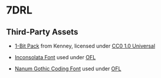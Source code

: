 # 7DRL

## Third-Party Assets

- [1-Bit Pack](https://www.kenney.nl/assets/bit-pack) from Kenney, licensed under [CC0 1.0 Universal](https://creativecommons.org/publicdomain/zero/1.0/)

- [Inconsolata Font](https://fonts.google.com/specimen/Inconsolata) used under [OFL](project/assets/fonts/Inconsolata/OFL.txt)

- [Nanum Gothic Coding Font](https://fonts.google.com/specimen/Nanum+Gothic+Coding) used under [OFL](project/assets/NanumGothicCoding/OFL.txt)